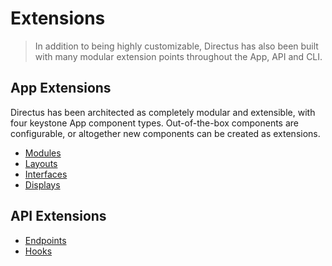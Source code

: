 # Extensions

> In addition to being highly customizable, Directus has also been built with many modular extension points throughout
> the App, API and CLI.

## App Extensions

Directus has been architected as completely modular and extensible, with four keystone App component types.
Out-of-the-box components are configurable, or altogether new components can be created as extensions.

- [Modules](/extensions/modules/)
- [Layouts](/extensions/layouts/)
- [Interfaces](/extensions/interfaces/)
- [Displays](/extensions/displays/)

## API Extensions

- [Endpoints](/extensions/api-endpoints)
- [Hooks](/extensions/api-hooks)

<!-- ## CLI Extensions

TBD

- Commands
- Extensions -->
